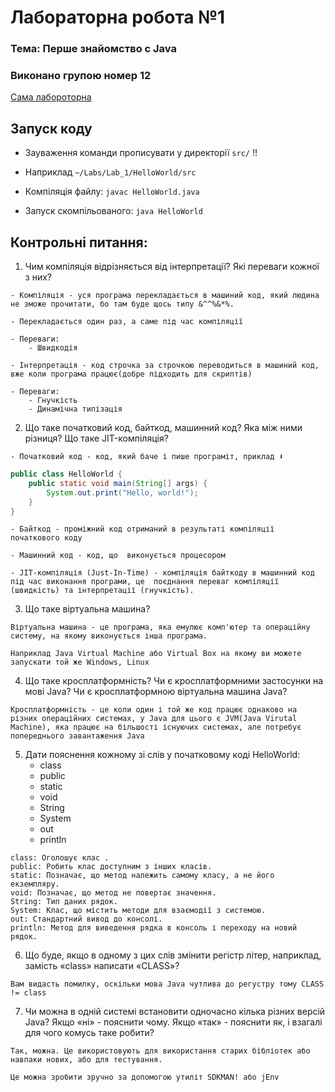# Лабораторна робота №1
### Тема: Перше знайомство с Java

### Виконано групою номер **12**

[Сама лабороторна](https://docs.google.com/document/d/10rnqlMyFtovVrV-nZTTk0k1Bc-jKuIcR/edit)

## Запуск коду

- Зауваження команди прописувати у директорії `src/` ‼️
- Наприклад  `~/Labs/Lab_1/HelloWorld/src`


- Компіляція файлу: `javac HelloWorld.java`
- Запуск скомпільованого: `java HelloWorld`
##  Контрольні питання:

1. Чим компіляція відрізняється від інтерпретації? Які переваги кожної з них?
```
- Компіляція - уся програма перекладається в машиний код, який людина не зможе прочитати, бо там буде щось типу &^^%&*%. 

- Перекладається один раз, а саме під час компіляції

- Переваги: 
    - Швидкодія
```

```
- Інтерпретація - код строчка за строчкою переводиться в машиний код, вже коли програма працює(добре підходить для скриптів)

- Переваги:
    - Гнучкість
    - Динамічна типізація
```
2. Що таке початковий код, байткод, машинний код? Яка між ними різниця? Що таке JIT-компіляція?
```
- Початковий код - код, який баче і пише програміт, приклад ⬇️
```
```Java
public class HelloWorld {
    public static void main(String[] args) {
        System.out.print("Hello, world!");
    }
}
```
```
- Байткод - проміжний код отриманий в результаті компіляції початкового коду

- Машинний код - код, що  виконується процесором

- JIT-компіляція (Just-In-Time) - компіляція байткоду в машинний код під час виконання програми, це  поєднання переваг компіляції (швидкість) та інтерпретації (гнучкість).
```
3. Що таке віртуальна машина?
```
Віртуальна машина - це програма, яка емулює комп'ютер та операційну систему, на якому виконується інша програма.

Наприклад Java Virtual Machine або Virtual Box на якому ви можете запускати той же Windows, Linux
```
4. Що таке кросплатформність? Чи є кросплатформними застосунки на мові Java? Чи є кросплатформною віртуальна машина Java?

```
Кросплатформність - це коли один і той же код працює однаково на різних операційних системах, у Java для цього є JVM(Java Virutal Machine), яка працює на більшості існуючих системах, але потребує попереднього завантаження Java
```
5. Дати пояснення кожному зі слів у початковому коді HelloWorld:
    - class
    - public
    - static
    - void
    - String
    - System
    - out
    - println
```
class: Оголошує клас .
public: Робить клас доступним з інших класів.
static: Позначає, що метод належить самому класу, а не його екземпляру.
void: Позначає, що метод не повертає значення.
String: Тип даних рядок.
System: Клас, що містить методи для взаємодії з системою.
out: Стандартний вивод до консолі.
println: Метод для виведення рядка в консоль і переходу на новий рядок.
```
6. Що буде, якщо в одному з цих слів змінити регістр літер, наприклад, замість «class» написати «CLASS»?
```
Вам видасть помилку, оскільки мова Java чутлива до регустру тому CLASS != class
```
7. Чи можна в одній системі встановити одночасно кілька різних версій Java? Якщо «ні» - пояснити чому. Якщо «так» - пояснити як, і взагалі для чого комусь таке робити?

```
Так, можна. Це використовують для використання старих бібліотек або навпаки нових, або для тестування.

Це можна зробити зручно за допомогою утиліт SDKMAN! або jEnv
```